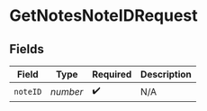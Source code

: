 # GetNotesNoteIDRequest


## Fields

| Field              | Type               | Required           | Description        |
| ------------------ | ------------------ | ------------------ | ------------------ |
| `noteID`           | *number*           | :heavy_check_mark: | N/A                |
